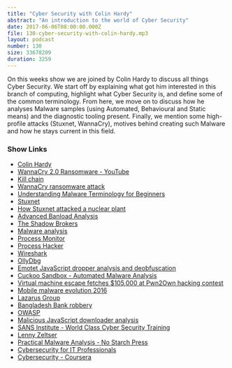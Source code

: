 ```yaml
---
title: "Cyber Security with Colin Hardy"
abstract: "An introduction to the world of Cyber Security"
date: 2017-06-06T08:00:00.000Z
file: 130-cyber-security-with-colin-hardy.mp3
layout: podcast
number: 130
size: 33678209
duration: 3259
---
```


On this weeks show we are joined by Colin Hardy to discuss all things Cyber Security.
We start off by explaining what got him interested in this branch of computing, highlight what Cyber Security is, and define some of the common terminology.
From here, we move on to discuss how he analyses Malware samples (using Automated, Behavioural and Static means) and the diagnostic tooling present.
Finally, we mention some high-profile attacks (Stuxnet, WannaCry), motives behind creating such Malware and how he stays current in this field.

### Show Links

- [Colin Hardy](https://colin.guru/)
- [WannaCry 2.0 Ransomware - YouTube](https://www.youtube.com/watch?v=d_j8UUQbJsc)
- [Kill chain](https://en.wikipedia.org/wiki/Kill_chain#Computer_security_model)
- [WannaCry ransomware attack](https://en.wikipedia.org/wiki/WannaCry_ransomware_attack)
- [Understanding Malware Terminology for Beginners](http://securityaffairs.co/wordpress/37864/malware/understanding-malware-terminology.html)
- [Stuxnet](https://en.wikipedia.org/wiki/Stuxnet)
- [How Stuxnet attacked a nuclear plant](http://www.bbc.co.uk/timelines/zc6fbk7)
- [Advanced Banload Analysis](https://colin.guru/index.php?title=Advanced_Banload_Analysis)
- [The Shadow Brokers](https://en.wikipedia.org/wiki/The_Shadow_Brokers)
- [Malware analysis](https://en.wikipedia.org/wiki/Malware_analysis#Four_stages_of_malware_analysis)
- [Process Monitor](https://technet.microsoft.com/en-us/sysinternals/processmonitor.aspx)
- [Process Hacker](http://processhacker.sourceforge.net/)
- [Wireshark](https://www.wireshark.org/)
- [OllyDbg](http://www.ollydbg.de/)
- [Emotet JavaScript dropper analysis and deobfuscation](https://colin.guru/index.php?title=Emotet_Dropper_Analysis)
- [Cuckoo Sandbox - Automated Malware Analysis](https://cuckoosandbox.org/)
- [Virtual machine escape fetches $105,000 at Pwn2Own hacking contest](https://arstechnica.com/security/2017/03/hack-that-escapes-vm-by-exploiting-edge-browser-fetches-105000-at-pwn2own/)
- [Mobile malware evolution 2016](https://securelist.com/77681/mobile-malware-evolution-2016/)
- [Lazarus Group](https://en.wikipedia.org/wiki/Lazarus_Group)
- [Bangladesh Bank robbery](https://en.wikipedia.org/wiki/Bangladesh_Bank_robbery)
- [OWASP](https://www.owasp.org/index.php/Main_Page)
- [Malicious JavaScript downloader analysis](https://colin.guru/index.php?title=Quick_JavaScript_Analysis)
- [SANS Institute - World Class Cyber Security Training](https://uk.sans.org/)
- [Lenny Zeltser](https://zeltser.com/)
- [Practical Malware Analysis - No Starch Press](https://www.nostarch.com/malware)
- [Cybersecurity for IT Professionals](https://www.lynda.com/IT-Infrastructure-tutorials/Practical-Cybersecurity/164982-2.html)
- [Cybersecurity - Coursera](https://www.coursera.org/specializations/cyber-security)
